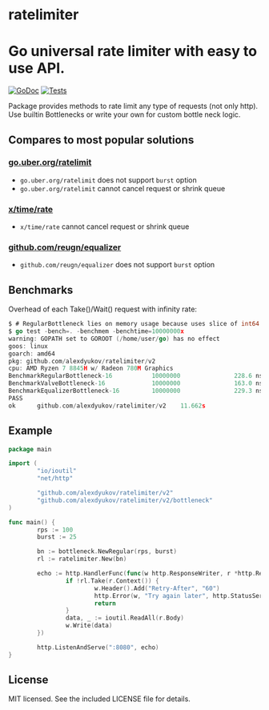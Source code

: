 # ratelimiter
Go universal rate limiter with easy to use API.
====
[![GoDoc](https://godoc.org/github.com/alexdyukov/ratelimiter?status.svg)](https://godoc.org/github.com/alexdyukov/ratelimiter)
[![Tests](https://github.com/alexdyukov/ratelimiter/actions/workflows/tests.yml/badge.svg?branch=master)](https://github.com/alexdyukov/ratelimiter/actions/workflows/tests.yml?query=branch%3Amaster)

Package provides methods to rate limit any type of requests (not only http). Use builtin Bottlenecks or write your own for custom bottle neck logic.

## Compares to most popular solutions

### [go.uber.org/ratelimit](https://pkg.go.dev/go.uber.org/ratelimit)
- `go.uber.org/ratelimit` does not support `burst` option
- `go.uber.org/ratelimit` cannot cancel request or shrink queue

### [x/time/rate](https://pkg.go.dev/golang.org/x/time/rate)
- `x/time/rate` cannot cancel request or shrink queue

### [github.com/reugn/equalizer](https://pkg.go.dev/github.com/reugn/equalizer)
- `github.com/reugn/equalizer` does not support `burst` option

## Benchmarks

Overhead of each Take()/Wait() request with infinity rate:
```go
$ # RegularBottleneck lies on memory usage because uses slice of int64 with length of required RPS
$ go test -bench=. -benchmem -benchtime=10000000x
warning: GOPATH set to GOROOT (/home/user/go) has no effect
goos: linux
goarch: amd64
pkg: github.com/alexdyukov/ratelimiter/v2
cpu: AMD Ryzen 7 8845H w/ Radeon 780M Graphics
BenchmarkRegularBottleneck-16           10000000               228.6 ns/op             0 B/op          0 allocs/op
BenchmarkValveBottleneck-16             10000000               163.0 ns/op             0 B/op          0 allocs/op
BenchmarkEqualizerBottleneck-16         10000000               229.3 ns/op             0 B/op          0 allocs/op
PASS
ok      github.com/alexdyukov/ratelimiter/v2    11.662s
```

## Example

```go
package main

import (
        "io/ioutil"
        "net/http"

        "github.com/alexdyukov/ratelimiter/v2"
        "github.com/alexdyukov/ratelimiter/v2/bottleneck"
)

func main() {
        rps := 100
        burst := 25

        bn := bottleneck.NewRegular(rps, burst)
        rl := ratelimiter.New(bn)

        echo := http.HandlerFunc(func(w http.ResponseWriter, r *http.Request) {
                if !rl.Take(r.Context()) {
                        w.Header().Add("Retry-After", "60")
                        http.Error(w, "Try again later", http.StatusServiceUnavailable)
                        return
                }
                data, _ := ioutil.ReadAll(r.Body)
                w.Write(data)
        })

        http.ListenAndServe(":8080", echo)
}
```

## License

MIT licensed. See the included LICENSE file for details.
